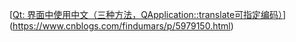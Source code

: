 [[Qt: 界面中使用中文（三种方法，QApplication::translate可指定编码）](https://www.cnblogs.com/findumars/p/5979150.html)](https://www.cnblogs.com/findumars/p/5979150.html)

